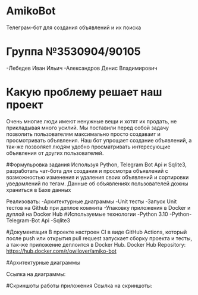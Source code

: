 # AmikoBot
Телеграм-бот для создания объявлений и их поиска

# Группа №3530904/90105
 -Лебедев Иван Ильич
 -Александров Денис Владимирович

# Какую проблему решает наш проект
Очень многие люди имеют ненужные вещи и хотят их продать, не прикладывая много усилий. Мы поставили перед собой задачу позволить пользователям максимально просто создаваит и просмотривать объявления.
Наш бот упрощает создание объявлений, а так-же позволяет людям удобно просматривать интересующие объявления от других пользователей.

#Формульровка задания
Используя Python, Telegram Bot Api и Sqlite3, разработать чат-бота для создания и просмотра объявлений с возможностью изменения и удаления своих объявлений и сортировки уведомлений по тегам.
Данные об объявлениях пользователей дожны храниться в Бахе данных

Реализовать:
 -Архитектурные диаграммы
 -Unit тесты
 -Запуск Unit тестов на Github при деплое коммита
 -Упаковку приложения в Docker и дуплой на Docker Hub
#Используемые технологии
 -Python 3.10
 -Python-Telegram-Bot Api
 -Sqlite3

#Документация
 В проекте настроен CI в виде GitHub Actions, который после push или открытия pull request запускает сборку проекта и тесты, а так-же приложение деплоится в Docker Hub.
 Docker Hub Repository: https://hub.docker.com/r/owilover/amiko-bot

#Архитектурные диаграммы

 Ссылка на диаграммы:

#Скриншоты работы приложения
 Ссылка на скриншоты:
